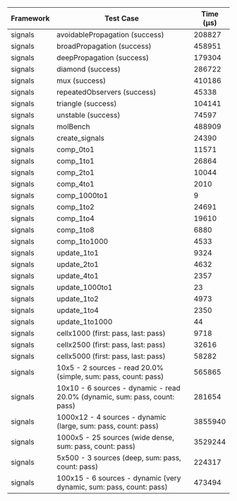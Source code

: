 | Framework | Test Case | Time (μs) |
| --- | --- | --- |
| signals | avoidablePropagation (success) | 208827 |
| signals | broadPropagation (success) | 458951 |
| signals | deepPropagation (success) | 179304 |
| signals | diamond (success) | 286722 |
| signals | mux (success) | 410186 |
| signals | repeatedObservers (success) | 45338 |
| signals | triangle (success) | 104141 |
| signals | unstable (success) | 74597 |
| signals | molBench | 488909 |
| signals | create_signals | 24390 |
| signals | comp_0to1 | 11571 |
| signals | comp_1to1 | 26864 |
| signals | comp_2to1 | 10044 |
| signals | comp_4to1 | 2010 |
| signals | comp_1000to1 | 9 |
| signals | comp_1to2 | 24691 |
| signals | comp_1to4 | 19610 |
| signals | comp_1to8 | 6880 |
| signals | comp_1to1000 | 4533 |
| signals | update_1to1 | 9324 |
| signals | update_2to1 | 4632 |
| signals | update_4to1 | 2357 |
| signals | update_1000to1 | 23 |
| signals | update_1to2 | 4973 |
| signals | update_1to4 | 2350 |
| signals | update_1to1000 | 44 |
| signals | cellx1000 (first: pass, last: pass) | 9718 |
| signals | cellx2500 (first: pass, last: pass) | 32616 |
| signals | cellx5000 (first: pass, last: pass) | 58282 |
| signals | 10x5 - 2 sources - read 20.0% (simple, sum: pass, count: pass) | 565865 |
| signals | 10x10 - 6 sources - dynamic - read 20.0% (dynamic, sum: pass, count: pass) | 281654 |
| signals | 1000x12 - 4 sources - dynamic (large, sum: pass, count: pass) | 3855940 |
| signals | 1000x5 - 25 sources (wide dense, sum: pass, count: pass) | 3529244 |
| signals | 5x500 - 3 sources (deep, sum: pass, count: pass) | 224317 |
| signals | 100x15 - 6 sources - dynamic (very dynamic, sum: pass, count: pass) | 473494 |
